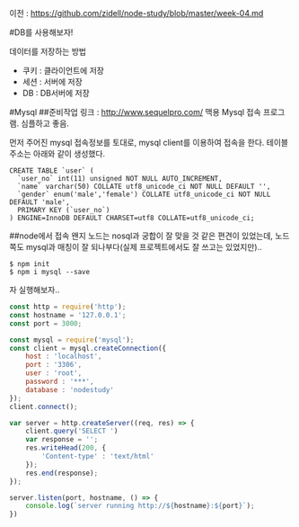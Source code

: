 이전 : https://github.com/zidell/node-study/blob/master/week-04.md

#DB를 사용해보자!

데이터를 저장하는 방법
- 쿠키 : 클라이언트에 저장
- 세션 : 서버에 저장
- DB : DB서버에 저장

#Mysql
##준비작업
링크 : http://www.sequelpro.com/ 맥용 Mysql 접속 프로그램. 심플하고 좋음.

먼저 주어진 mysql 접속정보를 토대로, mysql client를 이용하여 접속을 한다. 테이블 주소는 아래와 같이 생성했다.
```mysql
CREATE TABLE `user` (
  `user_no` int(11) unsigned NOT NULL AUTO_INCREMENT,
  `name` varchar(50) COLLATE utf8_unicode_ci NOT NULL DEFAULT '',
  `gender` enum('male','female') COLLATE utf8_unicode_ci NOT NULL DEFAULT 'male',
  PRIMARY KEY (`user_no`)
) ENGINE=InnoDB DEFAULT CHARSET=utf8 COLLATE=utf8_unicode_ci;
```

##node에서 접속
왠지 노드는 nosql과 궁합이 잘 맞을 것 같은 편견이 있었는데, 노드쪽도 mysql과 매칭이 잘 되나부다(실제 프로젝트에서도 잘 쓰고는 있었지만)..

```
$ npm init
$ npm i mysql --save
```
자 실행해보자..

```javascript
const http = require('http');
const hostname = '127.0.0.1';
const port = 3000;

const mysql = require('mysql');
const client = mysql.createConnection({
	host : 'localhost',
	port : '3306',
	user : 'root',
	password : '***',
	database : 'nodestudy'
});
client.connect();

var server = http.createServer((req, res) => {
	client.query('SELECT ')
	var response = '';
	res.writeHead(200, {
		'Content-type' : 'text/html'
	});
	res.end(response);
});

server.listen(port, hostname, () => {
	console.log(`server running http://${hostname}:${port}`);
})
```
